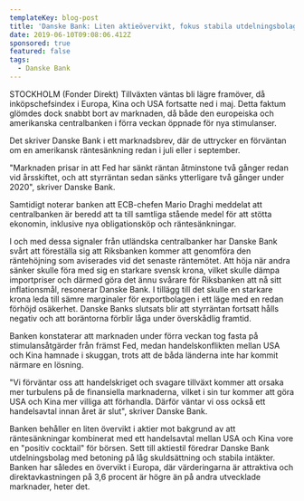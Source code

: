 ```yaml
---
templateKey: blog-post
title: 'Danske Bank: Liten aktieövervikt, fokus stabila utdelningsbolag'
date: 2019-06-10T09:08:06.412Z
sponsored: true
featured: false
tags:
  - Danske Bank
---
```

STOCKHOLM (Fonder Direkt) Tillväxten väntas bli lägre framöver, då inköpschefsindex i Europa, Kina och USA fortsatte ned i maj. Detta faktum glömdes dock snabbt bort av marknaden, då både den europeiska och amerikanska centralbanken i förra veckan öppnade för nya stimulanser.



Det skriver Danske Bank i ett marknadsbrev, där de uttrycker en förväntan om en amerikansk räntesänkning redan i juli eller i september.



"Marknaden prisar in att Fed har sänkt räntan åtminstone två gånger redan vid årsskiftet, och att styrräntan sedan sänks ytterligare två gånger under 2020", skriver Danske Bank.



Samtidigt noterar banken att ECB-chefen Mario Draghi meddelat att centralbanken är beredd att ta till samtliga stående medel för att stötta ekonomin, inklusive nya obligationsköp och räntesänkningar.



I och med dessa signaler från utländska centralbanker har Danske Bank svårt att föreställa sig att Riksbanken kommer att genomföra den räntehöjning som aviserades vid det senaste räntemötet. Att höja när andra sänker skulle föra med sig en starkare svensk krona, vilket skulle dämpa importpriser och därmed göra det ännu svårare för Riksbanken att nå sitt inflationsmål, resonerar Danske Bank. I tillägg till det skulle en starkare krona leda till sämre marginaler för exportbolagen i ett läge med en redan förhöjd osäkerhet. Danske Banks slutsats blir att styrräntan fortsatt hålls negativ och att boräntorna förblir låga under överskådlig framtid.



Banken konstaterar att marknaden under förra veckan tog fasta på stimulansåtgärder från främst Fed, medan handelskonflikten mellan USA och Kina hamnade i skuggan, trots att de båda länderna inte har kommit närmare en lösning.



"Vi förväntar oss att handelskriget och svagare tillväxt kommer att orsaka mer turbulens på de finansiella marknaderna, vilket i sin tur kommer att göra USA och Kina mer villiga att förhandla. Därför väntar vi oss också ett handelsavtal innan året är slut", skriver Danske Bank.



Banken behåller en liten övervikt i aktier mot bakgrund av att räntesänkningar kombinerat med ett handelsavtal mellan USA och Kina vore en "positiv cocktail" för börsen. Sett till aktiestil föredrar Danske Bank utdelningsbolag med betoning på låg skuldsättning och stabila intäkter. Banken har således en övervikt i Europa, där värderingarna är attraktiva och direktavkastningen på 3,6 procent är högre än på andra utvecklade marknader, heter det.

